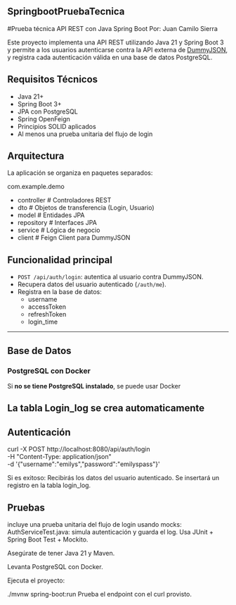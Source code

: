 ## SpringbootPruebaTecnica 
#Prueba técnica API REST con Java Spring Boot
Por: Juan Camilo Sierra

Este proyecto implementa una API REST utilizando Java 21 y Spring Boot 3 y permite a los usuarios autenticarse contra la API externa de [DummyJSON](https://dummyjson.com), y registra cada autenticación válida en una base de datos PostgreSQL.

## Requisitos Técnicos

- Java 21+
- Spring Boot 3+
- JPA con PostgreSQL
- Spring OpenFeign
- Principios SOLID aplicados
- Al menos una prueba unitaria del flujo de login

## Arquitectura

La aplicación se organiza en paquetes separados:

com.example.demo
- controller # Controladores REST
- dto # Objetos de transferencia (Login, Usuario)
- model # Entidades JPA
- repository # Interfaces JPA
- service # Lógica de negocio
- client # Feign Client para DummyJSON

## Funcionalidad principal

- `POST /api/auth/login`: autentica al usuario contra DummyJSON.
- Recupera datos del usuario autenticado (`/auth/me`).
- Registra en la base de datos:
  - username
  - accessToken
  - refreshToken
  - login_time

---

##  Base de Datos
### PostgreSQL con Docker
Si **no se tiene PostgreSQL instalado**, se puede usar Docker

## La tabla Login_log se crea automaticamente

## Autenticación
curl -X POST http://localhost:8080/api/auth/login \
  -H "Content-Type: application/json" \
  -d '{"username":"emilys","password":"emilyspass"}'

Si es exitoso:
Recibirás los datos del usuario autenticado.
Se insertará un registro en la tabla login_log.

## Pruebas
incluye una prueba unitaria del flujo de login usando mocks:
AuthServiceTest.java: simula autenticación y guarda el log.
Usa JUnit + Spring Boot Test + Mockito.

Asegúrate de tener Java 21 y Maven.

Levanta PostgreSQL con Docker.

Ejecuta el proyecto:

./mvnw spring-boot:run
Prueba el endpoint con el curl provisto.
